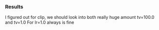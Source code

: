 ### Results

I figured out for clip, we should look into both really huge amount tv=100.0 and tv=1.0
For lr=1.0 always is fine
